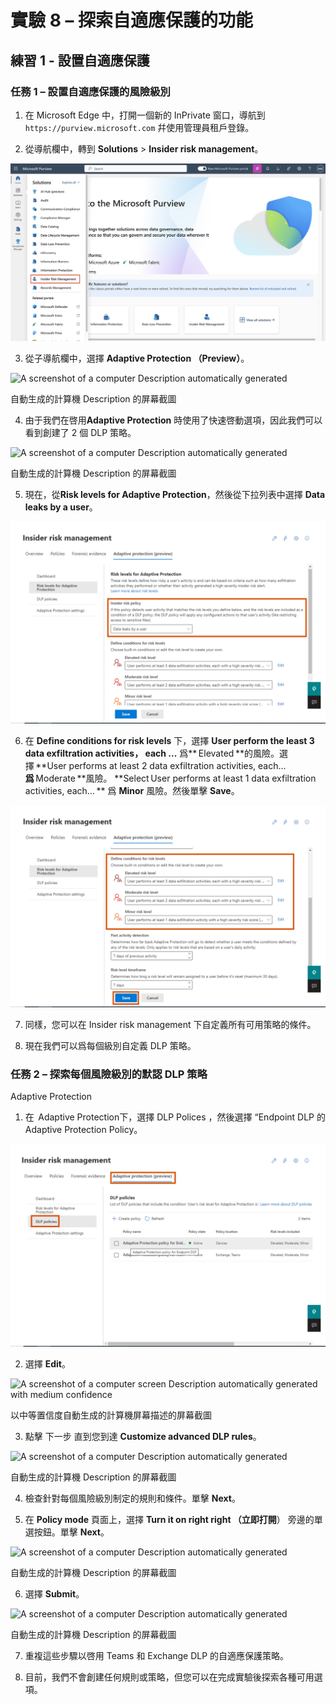 # 實驗 8 – 探索自適應保護的功能

## 練習 1 - 設置自適應保護

### 任務 1 – 設置自適應保護的風險級別

1.  在 Microsoft Edge 中，打開一個新的 InPrivate 窗口，導航到
    `https://purview.microsoft.com` 幷使用管理員租戶登錄。

2.  從導航欄中，轉到 **Solutions** \> **Insider risk management**。

![](./media/image1.png)

3.  從子導航欄中，選擇 **Adaptive Protection （Preview）**。

![A screenshot of a computer Description automatically
generated](./media/image2.png)

自動生成的計算機 Description 的屏幕截圖

4.  由于我們在啓用**Adaptive Protection**
    時使用了快速啓動選項，因此我們可以看到創建了 2 個 DLP 策略。

![A screenshot of a computer Description automatically
generated](./media/image3.png)

自動生成的計算機 Description 的屏幕截圖

5.  現在，從**Risk levels for Adaptive
    Protection**，然後從下拉列表中選擇 **Data leaks by a user**。

![BrokenImage](./media/image4.png)

6.  在 **Define conditions for risk levels** 下，選擇 **User perform the
    least 3 data exfiltration activities， each ...**
    爲** Elevated **的風險。選擇 **User performs at least 2 data
    exfiltration activities, each…**爲** Moderate **風險。 **Select User
    performs at least 1 data exfiltration activities, each… ** 爲
    **Minor** 風險。然後單擊 **Save**。

![BrokenImage](./media/image5.png)

7.  同樣，您可以在 Insider risk management 下自定義所有可用策略的條件。

8.  現在我們可以爲每個級別自定義 DLP 策略。

### 任務 2 – 探索每個風險級別的默認 DLP 策略

Adaptive Protection

1.  在  Adaptive Protection下，選擇 DLP Polices ，然後選擇 “Endpoint DLP
    的Adaptive Protection Policy。

![BrokenImage](./media/image6.png)


2.  選擇 **Edit**。

![A screenshot of a computer screen Description automatically generated
with medium confidence](./media/image7.png)

以中等置信度自動生成的計算機屏幕描述的屏幕截圖

3.  點擊 下一步 直到您到達 **Customize advanced DLP rules**。

![A screenshot of a computer Description automatically
generated](./media/image8.png)

自動生成的計算機 Description 的屏幕截圖

4.  檢查針對每個風險級別制定的規則和條件。單擊 **Next**。

5.  在 **Policy mode** 頁面上，選擇 **Turn it on right right
    （立即打開**） 旁邊的單選按鈕。單擊 **Next**。

![A screenshot of a computer Description automatically
generated](./media/image9.png)

自動生成的計算機 Description 的屏幕截圖

6.  選擇 **Submit**。

![A screenshot of a computer Description automatically
generated](./media/image9.png)

自動生成的計算機 Description 的屏幕截圖

7.  重複這些步驟以啓用 Teams 和 Exchange DLP 的自適應保護策略。

8.  目前，我們不會創建任何規則或策略，但您可以在完成實驗後探索各種可用選項。
